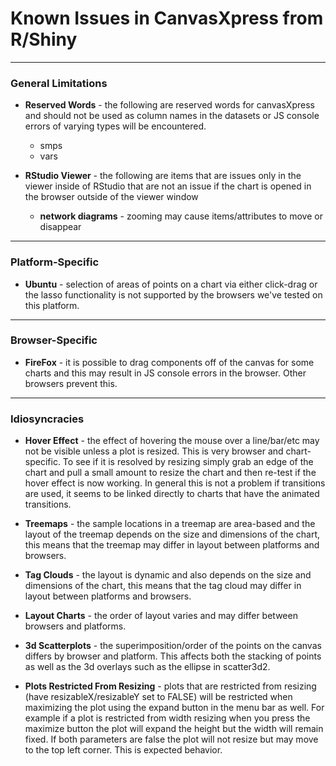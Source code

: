 # Known Issues in CanvasXpress from R/Shiny

---

### General Limitations

* **Reserved Words** - the following are reserved words for canvasXpress and should not be used as column names in the datasets or JS console errors of varying types will be encountered.  
  * smps
  * vars

* **RStudio Viewer** - the following are items that are issues only in the viewer inside of RStudio that are not an issue if the chart is opened in the browser outside of the viewer window
  * **network diagrams** -  zooming may cause items/attributes to move or disappear
  
---

### Platform-Specific

* **Ubuntu** - selection of areas of points on a chart via either click-drag or the lasso functionality is not supported by the browsers we've tested on this platform.

---

### Browser-Specific

* **FireFox** - it is possible to drag components off of the canvas for some charts and this may result in JS console errors in the browser.  Other browsers prevent this.

---

### Idiosyncracies

* **Hover Effect** - the effect of hovering the mouse over a line/bar/etc may not be visible unless a plot is resized.  This is very browser and chart-specific.  To see if it is resolved by resizing simply grab an edge of the chart and pull a small amount to resize the chart and then re-test if the hover effect is now working.  In general this is not a problem if transitions are used, it seems to be linked directly to charts that have the animated transitions.

* **Treemaps** - the sample locations in a treemap are area-based and the layout of the treemap depends on the size and dimensions of the chart, this means that the treemap may differ in layout between platforms and browsers.

* **Tag Clouds** - the layout is dynamic and also depends on the size and dimensions of the chart, this means that the tag cloud may differ in layout between platforms and browsers.

* **Layout Charts** - the order of layout varies and may differ between browsers and platforms.

* **3d Scatterplots** - the superimposition/order of the points on the canvas differs by browser and platform.  This affects both the stacking of points as well as the 3d overlays such as the ellipse in scatter3d2.

* **Plots Restricted From Resizing** - plots that are restricted from resizing (have resizableX/resizableY set to FALSE) will be restricted when maximizing the plot using the expand button in the menu bar as well.  For example if a plot is restricted from width resizing when you press the maximize button the plot will expand the height but the width will remain fixed.  If both parameters are false the plot will not resize but may move to the top left corner. This is expected behavior.
